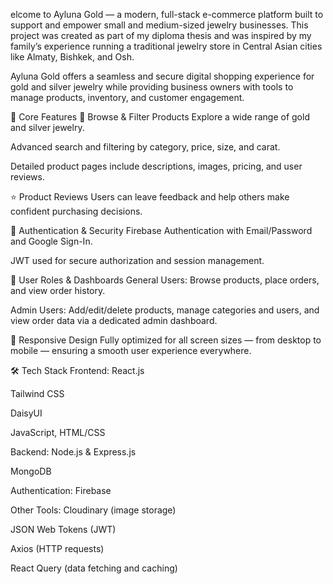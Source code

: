 elcome to Ayluna Gold — a modern, full-stack e-commerce platform built to support and empower small and medium-sized jewelry businesses. This project was created as part of my diploma thesis and was inspired by my family’s experience running a traditional jewelry store in Central Asian cities like Almaty, Bishkek, and Osh.

Ayluna Gold offers a seamless and secure digital shopping experience for gold and silver jewelry while providing business owners with tools to manage products, inventory, and customer engagement.

💎 Core Features
🛒 Browse & Filter Products
Explore a wide range of gold and silver jewelry.

Advanced search and filtering by category, price, size, and carat.

Detailed product pages include descriptions, images, pricing, and user reviews.

⭐ Product Reviews
Users can leave feedback and help others make confident purchasing decisions.

🔐 Authentication & Security
Firebase Authentication with Email/Password and Google Sign-In.

JWT used for secure authorization and session management.

👥 User Roles & Dashboards
General Users: Browse products, place orders, and view order history.

Admin Users: Add/edit/delete products, manage categories and users, and view order data via a dedicated admin dashboard.

📱 Responsive Design
Fully optimized for all screen sizes — from desktop to mobile — ensuring a smooth user experience everywhere.

🛠️ Tech Stack
Frontend:
React.js

Tailwind CSS

DaisyUI

JavaScript, HTML/CSS

Backend:
Node.js & Express.js

MongoDB

Authentication:
Firebase

Other Tools:
Cloudinary (image storage)

JSON Web Tokens (JWT)

Axios (HTTP requests)

React Query (data fetching and caching)
